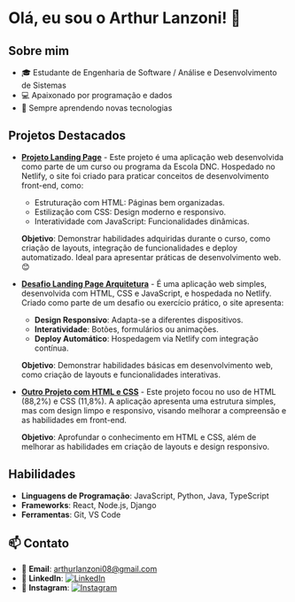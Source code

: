 # Olá, eu sou o Arthur Lanzoni! 👋

## Sobre mim

- 🎓 Estudante de Engenharia de Software / Análise e Desenvolvimento de Sistemas
- 💻 Apaixonado por programação e dados
- 🚀 Sempre aprendendo novas tecnologias

<!--## Estatísticas do GitHub

<div align="center">
  <a href="https://github.com/Lanzoni15">
    <img height="180em" src="https://github-readme-stats.vercel.app/api?username=Lanzoni15&show_icons=true&theme=algolia&include_all_commits=true&count_private=true" alt="Estatísticas do GitHub"/>
    <img height="180em" src="https://github-readme-stats.vercel.app/api/top-langs/?username=Lanzoni15&layout=compact&theme=blue-green" alt="Linguagens mais usadas"/>
  </a>
</div>

<div align="center">
  <a href="https://github.com/Lanzoni15">
    <img src="https://github-profile-trophy.vercel.app/?username=Lanzoni15&theme=algolia&row=2&column=3" alt="Trophies"/>
  </a>
</div>-->


## Projetos Destacados

- [**Projeto Landing Page**](https://github.com/Lanzoni15/projeto-landing-page) - Este projeto é uma aplicação web desenvolvida como parte de um curso ou programa da Escola DNC. Hospedado no Netlify, o site foi criado para praticar conceitos de desenvolvimento front-end, como:

    - Estruturação com HTML: Páginas bem organizadas.
    - Estilização com CSS: Design moderno e responsivo.
    - Interatividade com JavaScript: Funcionalidades dinâmicas.

  **Objetivo**:
  Demonstrar habilidades adquiridas durante o curso, como criação de layouts, integração de funcionalidades e deploy automatizado. Ideal para apresentar práticas de desenvolvimento web. 😊

- [**Desafio Landing Page Arquitetura**](https://github.com/Lanzoni15/RID195551_Desafio01) - É uma aplicação web simples, desenvolvida com HTML, CSS e JavaScript, e hospedada no Netlify. Criado como parte de um desafio ou exercício prático, o site apresenta:

    - **Design Responsivo**: Adapta-se a diferentes dispositivos.
    - **Interatividade**: Botões, formulários ou animações.
    - **Deploy Automático**: Hospedagem via Netlify com integração contínua.

  **Objetivo**:
  Demonstrar habilidades básicas em desenvolvimento web, como criação de layouts e funcionalidades interativas.

- [**Outro Projeto com HTML e CSS**](https://github.com/Lanzoni15/projeto-com-html-css) - Este projeto focou no uso de HTML (88,2%) e CSS (11,8%). A aplicação apresenta uma estrutura simples, mas com design limpo e responsivo, visando melhorar a compreensão e as habilidades em front-end.

  **Objetivo**:
  Aprofundar o conhecimento em HTML e CSS, além de melhorar as habilidades em criação de layouts e design responsivo.

## Habilidades

- **Linguagens de Programação**: JavaScript, Python, Java, TypeScript
- **Frameworks**: React, Node.js, Django
- **Ferramentas**: Git, VS Code

## 📫 Contato

- 📧 **Email**: [arthurlanzoni08@gmail.com](mailto:arthurlanzoni08@gmail.com)
- 💼 **LinkedIn**: [![LinkedIn](https://img.shields.io/badge/LinkedIn-0077B5?style=for-the-badge&logo=linkedin&logoColor=white)](https://www.linkedin.com/in/arthur-lanzoni-a838b721a/)
- 📸 **Instagram**: [![Instagram](https://img.shields.io/badge/Instagram-E4405F?style=for-the-badge&logo=instagram&logoColor=white)](https://www.instagram.com/_.lanzoni/)
